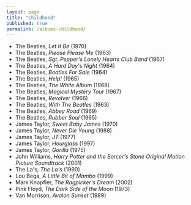 ```yaml
---
layout: page
title: "Childhood"
published: true
permalink: /albums-childhood/
---
```


* The Beatles, *Let It Be* (1970)
* The Beatles, *Please Please Me* (1963)
* The Beatles, *Sgt. Pepper's Lonely Hearts Club Band* (1967)
* The Beatles, *A Hard Day's Night* (1964)
* The Beatles, *Beatles For Sale* (1964)
* The Beatles, *Help!* (1965)
* The Beatles, *The White Album* (1968)
* The Beatles, *Magical Mystery Tour* (1967)
* The Beatles, *Revolver* (1966)
* The Beatles, *With The Beatles* (1963)
* The Beatles, *Abbey Road* (1969)
* The Beatles, *Rubber Soul* (1965)
* James Taylor, *Sweet Baby James* (1970)
* James Taylor, *Never Die Young* (1988)
* James Taylor, *JT* (1977)
* James Taylor, *Hourglass* (1997)
* James Taylor, *Gorilla* (1975)
* John Williams, *Harry Potter and the Sorcer's Stone Original Motion Picture Soundtrack* (2001)
* The La's, *The La's* (1990)
* Lou Bega, *A Little Bit of Mambo* (1999)
* Mark Knopfler, *The Ragpicker's Dream* (2002)
* Pink Floyd, *The Dark Side of the Moon* (1973)
* Van Morrison, *Avalon Sunset* (1989)
